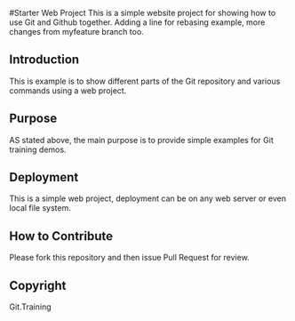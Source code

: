 #Starter Web Project
This is a simple website project for showing how to use Git and Github together. Adding a line for rebasing example, more changes from myfeature 
branch too. 

## Introduction

This is example is to show different parts of the Git repository and various commands using a web project.

## Purpose

AS stated above, the main purpose is to provide simple examples for Git training demos.
## Deployment
This is a simple web project, deployment can be on any web server or even local file system.
## How to Contribute
Please fork this repository and then issue Pull Request for review.

## Copyright
Git.Training
